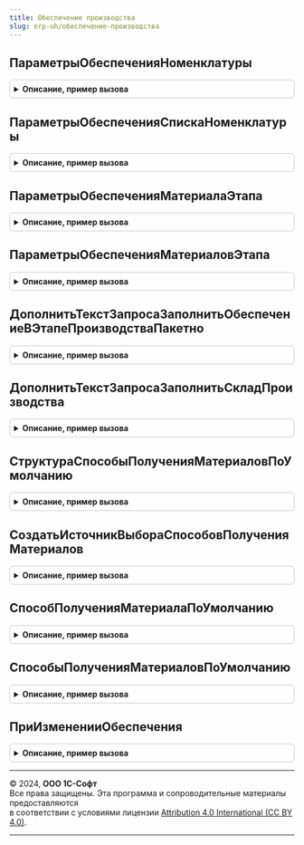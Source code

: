```yaml
---
title: Обеспечение производства
slug: erp-uh/обеспечение-производства
---
```



## ПараметрыОбеспеченияНоменклатуры
<details style="margin: 1em 0; padding: 0.5em; border: 1px solid #ccc; border-radius: 6px;">

<summary style="font-weight: bold; cursor: pointer;">Описание, пример вызова</summary>

```bsl

// Возвращает параметры обеспечения номенклатуры
//
// Параметры:
//  Номенклатура	 - СправочникСсылка.Номенклатура - Номенклатура для которой нужно получить параметры обеспечения.
//  Характеристика	 - СправочникСсылка.ХарактеристикиНоменклатуры - Характеристика номенклатуры.
//  Подразделение	 - СправочникСсылка.СтруктураПредприятия - Подразделение для которого нужно получить параметры обеспечения.
//
// Возвращаемое значение:
//  Структура - Содержит свойства: Склад.
//
Функция ПараметрыОбеспеченияНоменклатуры(Номенклатура, Характеристика, Подразделение) Экспорт
```

Пример вызова
```bsl
Результат = ОбеспечениеПроизводства.ПараметрыОбеспеченияНоменклатуры(Номенклатура, Характеристика, Подразделение) 
```
</details>

## ПараметрыОбеспеченияСпискаНоменклатуры
<details style="margin: 1em 0; padding: 0.5em; border: 1px solid #ccc; border-radius: 6px;">

<summary style="font-weight: bold; cursor: pointer;">Описание, пример вызова</summary>

```bsl

// Возвращает параметры обеспечения списка номенклатуры
//
// Параметры:
//  ТаблицаМатериалов	 - ТаблицаЗначений - содержит колонки Номенклатура, Характеристика, Подразделение
//
// Возвращаемое значение:
//  ТаблицаЗначений - содержит колонки Склад.
//
Функция ПараметрыОбеспеченияСпискаНоменклатуры(ТаблицаМатериалов) Экспорт
```

Пример вызова
```bsl
Результат = ОбеспечениеПроизводства.ПараметрыОбеспеченияСпискаНоменклатуры(ТаблицаМатериалов) 
```
</details>

## ПараметрыОбеспеченияМатериалаЭтапа
<details style="margin: 1em 0; padding: 0.5em; border: 1px solid #ccc; border-radius: 6px;">

<summary style="font-weight: bold; cursor: pointer;">Описание, пример вызова</summary>

```bsl

//++ НЕ УТКА

// Возвращает параметры обеспечения материала в этапе производства
//
// Параметры:
//  Номенклатура					 - СправочникСсылка.Номенклатура												 - Номенклатура для которой нужно получить параметры обеспечения.
//  Характеристика					 - СправочникСсылка.ХарактеристикиНоменклатуры									 - Характеристика номенклатуры.
//  Производится					 - Булево																		 - Признак того что материал производится (является полуфабрикатом).
//  Подразделение					 - СправочникСсылка.СтруктураПредприятия										 - Подразделение для которого нужно получить параметры обеспечения.
//  ИсточникПолученияПолуфабриката	 - СправочникСсылка.ЭтапыПроизводства, СправочникСсылка.РесурсныеСпецификации	 - Определяет как производится полуфабрикат.
//  ЗаказНаПроизводство				 - ДокументСсылка.ЗаказНаПроизводство2_2										 - Заказ на производство, для получения списка заказов давальца и поиска в них номенклатуры.
//  										Если номенклатура найдена, возвращается вариант обеспечения "Обеспечивать обособленно".
//
// Возвращаемое значение:
//  Структура - Содержит свойства: Склад, ВариантОбеспечения.
//
Функция ПараметрыОбеспеченияМатериалаЭтапа(Номенклатура, Характеристика, Производится, Подразделение, ИсточникПолученияПолуфабриката, ЗаказНаПроизводство) Экспорт
```

Пример вызова
```bsl
Результат = ОбеспечениеПроизводства.ПараметрыОбеспеченияМатериалаЭтапа(Номенклатура, Характеристика, Производится, Подразделение, ИсточникПолученияПолуфабриката, ЗаказНаПроизводство) 
```
</details>

## ПараметрыОбеспеченияМатериаловЭтапа
<details style="margin: 1em 0; padding: 0.5em; border: 1px solid #ccc; border-radius: 6px;">

<summary style="font-weight: bold; cursor: pointer;">Описание, пример вызова</summary>

```bsl

// Возвращает параметры обеспечения материалов в этапах производства
//
// Параметры:
//   ТаблицаМатериалов 	- ТаблицаЗначений - таблица материалов этапа.
//							Обязательные поля: Номенклатура, Характеристика,
//									Подразделение, Производится, ИсточникПолученияПолуфабриката
//   ЗаказНаПроизводство - ДокументСсылка.ЗаказНаПроизводство2_2 - Заказ на производство, для получения списка заказов
//                         давальца и поиска в них номенклатуры. Если номенклатура найдена, возвращается вариант
//                         обеспечения "Обеспечивать обособленно".
//
// Возвращаемое значение:
//   ТаблицаЗначений - таблица материалов дополненная колонками: Склад, ВариантОбеспечения.
//
Функция ПараметрыОбеспеченияМатериаловЭтапа(ТаблицаМатериалов, ЗаказНаПроизводство) Экспорт
```

Пример вызова
```bsl
Результат = ОбеспечениеПроизводства.ПараметрыОбеспеченияМатериаловЭтапа(ТаблицаМатериалов, ЗаказНаПроизводство) 
```
</details>

## ДополнитьТекстЗапросаЗаполнитьОбеспечениеВЭтапеПроизводстваПакетно
<details style="margin: 1em 0; padding: 0.5em; border: 1px solid #ccc; border-radius: 6px;">

<summary style="font-weight: bold; cursor: pointer;">Описание, пример вызова</summary>

```bsl

// Добавляет запрос для получения данных, необходимых для заполнения обеспечения в этапе.
//
// Параметры:
//  СтруктураДействий - см. ПакетнаяОбработкаТабличнойЧастиСервер.ОбработатьСтрокуТЧВЦикле.Действия
//  ОписаниеЗапроса - см. ПакетнаяОбработкаТабличнойЧастиСервер.ОписаниеЗапроса
//  КэшированныеЗначения - см. ПакетнаяОбработкаТабличнойЧастиКлиентСервер.ПолучитьСтруктуруКэшируемыеЗначения
//
Процедура ДополнитьТекстЗапросаЗаполнитьОбеспечениеВЭтапеПроизводстваПакетно(СтруктураДействий, ОписаниеЗапроса, КэшированныеЗначения) Экспорт
```

Пример вызова
```bsl
ОбеспечениеПроизводства.ДополнитьТекстЗапросаЗаполнитьОбеспечениеВЭтапеПроизводстваПакетно(СтруктураДействий, ОписаниеЗапроса, КэшированныеЗначения) 
```
</details>

## ДополнитьТекстЗапросаЗаполнитьСкладПроизводства
<details style="margin: 1em 0; padding: 0.5em; border: 1px solid #ccc; border-radius: 6px;">

<summary style="font-weight: bold; cursor: pointer;">Описание, пример вызова</summary>

```bsl

// Добавляет запрос для получения данных, необходимых для заполнения склада в производственных документах.
//
// Параметры:
//  СтруктураДействий - см. ПакетнаяОбработкаТабличнойЧастиСервер.ОбработатьСтрокуТЧВЦикле.Действия
//  ОписаниеЗапроса - см. ПакетнаяОбработкаТабличнойЧастиСервер.ОписаниеЗапроса
//  КэшированныеЗначения - см. ПакетнаяОбработкаТабличнойЧастиКлиентСервер.ПолучитьСтруктуруКэшируемыеЗначения
//
Процедура ДополнитьТекстЗапросаЗаполнитьСкладПроизводства(СтруктураДействий, ОписаниеЗапроса, КэшированныеЗначения) Экспорт
```

Пример вызова
```bsl
ОбеспечениеПроизводства.ДополнитьТекстЗапросаЗаполнитьСкладПроизводства(СтруктураДействий, ОписаниеЗапроса, КэшированныеЗначения) 
```
</details>

## СтруктураСпособыПолученияМатериаловПоУмолчанию
<details style="margin: 1em 0; padding: 0.5em; border: 1px solid #ccc; border-radius: 6px;">

<summary style="font-weight: bold; cursor: pointer;">Описание, пример вызова</summary>

```bsl

// Функция возвращает структуру способа получения материалов по умолчанию
//
// Возвращаемое значение:
//  Структура - способы получения материалов по умолчанию.
//
Функция СтруктураСпособыПолученияМатериаловПоУмолчанию() Экспорт
```

Пример вызова
```bsl
Результат = ОбеспечениеПроизводства.СтруктураСпособыПолученияМатериаловПоУмолчанию() 
```
</details>

## СоздатьИсточникВыбораСпособовПолученияМатериалов
<details style="margin: 1em 0; padding: 0.5em; border: 1px solid #ccc; border-radius: 6px;">

<summary style="font-weight: bold; cursor: pointer;">Описание, пример вызова</summary>

```bsl

// Функция возвращает пустую таблицу, для выборки способов получения материалов в производство.
//
// Возвращаемое значение:
//  ТаблицаЗначений - таблица материалов.
//
Функция СоздатьИсточникВыбораСпособовПолученияМатериалов() Экспорт
```

Пример вызова
```bsl
Результат = ОбеспечениеПроизводства.СоздатьИсточникВыбораСпособовПолученияМатериалов() 
```
</details>

## СпособПолученияМатериалаПоУмолчанию
<details style="margin: 1em 0; padding: 0.5em; border: 1px solid #ccc; border-radius: 6px;">

<summary style="font-weight: bold; cursor: pointer;">Описание, пример вызова</summary>

```bsl

// Функция возвращает способ получения материала для этапа производства по умолчанию.
//
// Параметры:
//  ДанныеЗаказа	 - Структура - структура данных заказа:
//  	* Распоряжение           - ДокументСсылка.ЗаказНаПроизводство2_2 - заказ на производство
//  	* ПодразделениеДиспетчер - СправочникСсылка.СтруктураПредприятия - Подразделение, ответственное за выполнение заказа
//  	* Назначение             - СправочникСсылка.Назначения - назначение обособленной потребности
//  	* НачатьНеРанее          - Дата - дата, не ранее которой необходимо начать производить.
//  ДанныеМатериала	 - Структура - структура данных материала:
//  	* Подразделение          - СправочникСсылка.СтруктураПредприятия - подразделение-получатель
//  	* ПроизводствоНаСтороне  - Булево - признак, что производство выполняется на стороне
//  	* Номенклатура           - СправочникСсылка.Номенклатура - материала, для которого определяется настройка
//  	* Характеристика         - СправочникСсылка.ХарактеристикиНоменклатуры - характеристика материала, для которого определяется настройка
//   МенеджерВременныхТаблиц - МенеджерВременныхТаблиц - содержит временные таблицы используемые для получения способа обеспечения:
//        ВтСпособыПолученияМатериалов - Временная таблица с полями Номенклатура, Характеристика, Назначение, Склад, Обособленно.
//  ВариантЗаполненияОбеспечения	 - ПеречислениеСсылка.ВариантыЗаполненияОбеспеченияПроизводства - Вариант заполнения обеспечения
//
// Возвращаемое значение:
//  Структура - Содержит свойства:
//  	* Склад - СправочникСсылка.Склады - Склад, с которого передаются материалы в подразделение.
//  	* ЗаказатьНаСклад - Булево - признак, материал необходимо заказать на склад
//  	* ВариантОбеспечения - ПеречислениеСсылка.ВариантыОбеспечения - вариант обеспечения
//  	* Запланировать - Булево - признак, материал возможно.
//
Функция СпособПолученияМатериалаПоУмолчанию(ДанныеЗаказа, ДанныеМатериала, МенеджерВременныхТаблиц = Неопределено, ВариантЗаполненияОбеспечения = Неопределено) Экспорт
```

Пример вызова
```bsl
Результат = ОбеспечениеПроизводства.СпособПолученияМатериалаПоУмолчанию(ДанныеЗаказа, ДанныеМатериала, МенеджерВременныхТаблиц, ВариантЗаполненияОбеспечения);
```
</details>

## СпособыПолученияМатериаловПоУмолчанию
<details style="margin: 1em 0; padding: 0.5em; border: 1px solid #ccc; border-radius: 6px;">

<summary style="font-weight: bold; cursor: pointer;">Описание, пример вызова</summary>

```bsl

// Функция возвращает способы получения материалов для этапов производства по умолчанию.
//
// Параметры:
//   ДанныеЗаказа - Структура - структура данных заказа:
//       * Распоряжение           - ДокументСсылка.ЗаказНаПроизводство, ДокументСсылка.ЗаказНаПроизводство2_2 - заказ на
//           производство
//       * ПодразделениеДиспетчер - СправочникСсылка.СтруктураПредприятия - Подразделение, ответственное за выполнение заказа
//       * Назначение             - СправочникСсылка.Назначения - назначение обособленной потребности
//       * НачатьНеРанее          - Дата - дата, не ранее которой необходимо начать производить.
//   ТаблицаМатериалов - ТаблицаЗначений - таблица материалов этапа
//							Обязательные поля: Номенклатура, Характеристика, Подразделение, ПроизводствоНаСтороне,
//							Дополнительные поля: ПроизводитсяВПроцессе, СпособПолученияМатериала, ИсточникПолученияПолуфабриката.
//
//   МенеджерВременныхТаблиц - МенеджерВременныхТаблиц - содержит временные таблицы используемые для получения способа обеспечения:
//        ВтСпособыПолученияМатериалов - Временная таблица с полями Номенклатура, Характеристика, Назначение, Склад, Обособленно.
//  ВариантЗаполненияОбеспечения	 - ПеречислениеСсылка.ВариантыЗаполненияОбеспеченияПроизводства - Вариант заполнения обеспечения
//
// Возвращаемое значение:
//   - ТаблицаЗначений - таблица материалов, дополненная способами получения материалов:
//       * НомерСтроки - Число - номер строки исходной таблицы
//       * Номенклатура - СправочникСсылка.Номенклатура - материала, для которого определяется настройка
//       * Характеристика - СправочникСсылка.ХарактеристикиНоменклатуры - характеристика материала, для которого
//                                                                        определяется настройка
//       * Подразделение - СправочникСсылка.СтруктураПредприятия - подразделение-получатель
//       * ПроизводствоНаСтороне - Булево - признак, что производство выполняется на стороне
//       * Склад - СправочникСсылка.Склады - Склад, с которого передаются материалы в подразделение.
//       * ЗаказатьНаСклад - Булево - признак, материал необходимо заказать на склад
//       * ВариантОбеспечения - ПеречислениеСсылка.ВариантыОбеспечения - вариант обеспечения
//       * Запланировать - Булево - признак, материал возможно.
//
Функция СпособыПолученияМатериаловПоУмолчанию(ДанныеЗаказа, ТаблицаМатериалов, МенеджерВременныхТаблиц = Неопределено, ВариантЗаполненияОбеспечения = Неопределено) Экспорт
```

Пример вызова
```bsl
Результат = ОбеспечениеПроизводства.СпособыПолученияМатериаловПоУмолчанию(ДанныеЗаказа, ТаблицаМатериалов, МенеджерВременныхТаблиц, ВариантЗаполненияОбеспечения);
```
</details>

## ПриИзмененииОбеспечения
<details style="margin: 1em 0; padding: 0.5em; border: 1px solid #ccc; border-radius: 6px;">

<summary style="font-weight: bold; cursor: pointer;">Описание, пример вызова</summary>

```bsl

//++ НЕ УТКА

// Обновляет данные при изменении обеспечения этапов производства
//
// Параметры:
//  МассивЗаказов	 - Массив			 - содержит ссылки на документы.
//
Процедура ПриИзмененииОбеспечения(МассивЗаказов) Экспорт
```

Пример вызова
```bsl
ОбеспечениеПроизводства.ПриИзмененииОбеспечения(МассивЗаказов) 
```
</details>

---

© 2024, **ООО 1С-Софт**  
Все права защищены. Эта программа и сопроводительные материалы предоставляются  
в соответствии с условиями лицензии [Attribution 4.0 International (CC BY 4.0)](https://creativecommons.org/licenses/by/4.0/legalcode).

---
